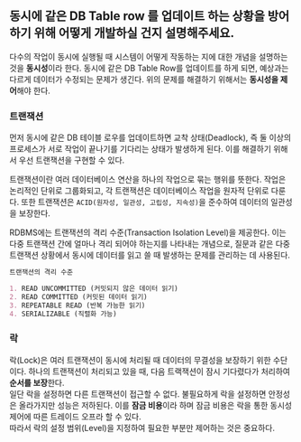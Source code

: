## 동시에 같은 DB Table row 를 업데이트 하는 상황을 방어하기 위해 어떻게 개발하실 건지 설명해주세요.

다수의 작업이 동시에 실행될 때 시스템이 어떻게 작동하는 지에 대한 개념을 설명하는 것을 **동시성**이라 한다. 동시에 같은 DB Table Row를 업데이트를 하게 되면, 예상과는 다르게 데이터가 수정되는 문제가 생긴다. 위의 문제를 해결하기 위해서는 **동시성을 제어**해야 한다.

### 트랜잭션
먼저 동시에 같은 DB 테이블 로우를 업데이트하면 교착 상태(Deadlock), 즉 둘 이상의 프로세스가 서로 작업이 끝나기를 기다리는 상태가 발생하게 된다. 이를 해결하기 위해서 우선 트랜잭션을 구현할 수 있다.<br>

트랜잭션이란 여러 데이터베이스 연산을 하나의 작업으로 묶는 행위를 뜻한다. 작업은 논리적인 단위로 그룹화되고, 각 트랜잭션은 데이터베이스 작업을 원자적 단위로 다룬다. 또한 트랜잭션은 `ACID(원자성, 일관성, 고립성, 지속성)`을 준수하여 데이터의 일관성을 보장한다.<br>

RDBMS에는 트랜잭션의 격리 수준(Transaction Isolation Level)을 제공한다. 이는 다중 트랜잭션 간에 얼마나 격리 되어야 하는지를 나타내는 개념으로, 질문과 같은 다중 트랜잭션 상황에서 동시에 데이터를 읽고 쓸 때 발생하는 문제를 관리하는 데 사용된다.<br>

```markdown
트랜잭션의 격리 수준

1. READ UNCOMMITTED (커밋되지 않은 데이터 읽기)
2. READ COMMITTED (커밋된 데이터 읽기)
3. REPEATABLE READ (반복 가능한 읽기)
4. SERIALIZABLE (직렬화 가능)
```

### 락
락(Lock)은 여러 트랜잭션이 동시에 처리될 때 데이터의 무결성을 보장하기 위한 수단이다. 하나의 트랜잭션이 처리되고 있을 때, 다음 트랙잭션이 잠시 기다렸다가 처리하여 **순서를 보장**한다.<br>
일단 락을 설정하면 다른 트랜잭션이 접근할 수 없다. 불필요하게 락을 설정하면 안정성은 올라가지만 성능은 저하된다. 이를 **잠금 비용**이라 하며 잠금 비용은 락을 통한 동시성 제어에 따른 트레이드 오프라 할 수 있다.<br>
따라서 락의 설정 범위(Level)을 지정하여 필요한 부분만 제어하는 것은 중요하다.
